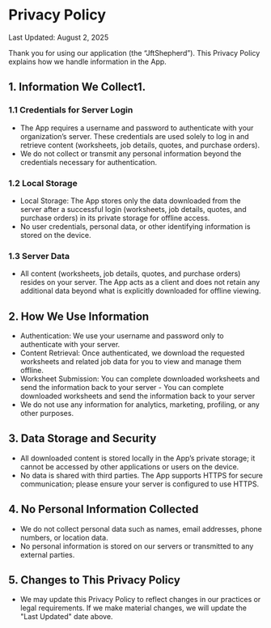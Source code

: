 # Privacy Policy
Last Updated: August 2, 2025

Thank you for using our application (the “JftShepherd”). This Privacy Policy explains how we handle information in the App.

## 1. Information We Collect1.
  ### 1.1 Credentials for Server Login
  - The App requires a username and password to authenticate with your organization’s server. These credentials are used solely to log in and retrieve content (worksheets, job details, quotes, and purchase orders).
  - We do not collect or transmit any personal information beyond the credentials necessary for authentication.
  ### 1.2 Local Storage
  - Local Storage: The App stores only the data downloaded from the server after a successful login (worksheets, job details, quotes, and purchase orders) in its private storage for offline access.
  - No user credentials, personal data, or other identifying information is stored on the device.
  ### 1.3 Server Data
  - All content (worksheets, job details, quotes, and purchase orders) resides on your server. The App acts as a client and does not retain any additional data beyond what is explicitly downloaded for offline viewing.
## 2. How We Use Information
  - Authentication: We use your username and password only to authenticate with your server.
  - Content Retrieval: Once authenticated, we download the requested worksheets and related job data for you to view and manage them offline.
  - Worksheet Submission: You can complete downloaded worksheets and send the information back to your server - You can complete downloaded worksheets and send the information back to your server
  - We do not use any information for analytics, marketing, profiling, or any other purposes.
## 3. Data Storage and Security
  - All downloaded content is stored locally in the App’s private storage; it cannot be accessed by other applications or users on the device.
  - No data is shared with third parties. The App supports HTTPS for secure communication; please ensure your server is configured to use HTTPS.
## 4. No Personal Information Collected
  - We do not collect personal data such as names, email addresses, phone numbers, or location data.
  - No personal information is stored on our servers or transmitted to any external parties.
## 5. Changes to This Privacy Policy
 - We may update this Privacy Policy to reflect changes in our practices or legal requirements. If we make material changes, we will update the "Last Updated" date above.
